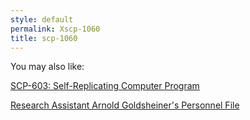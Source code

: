 ```yaml
---
style: default
permalink: Xscp-1060
title: scp-1060
---
```

You may also like:

[SCP-603: Self-Replicating Computer Program](http://scp-wiki.net/scp-603)

[Research Assistant Arnold Goldsheiner's Personnel File](http://scp-wiki.net/reject)
